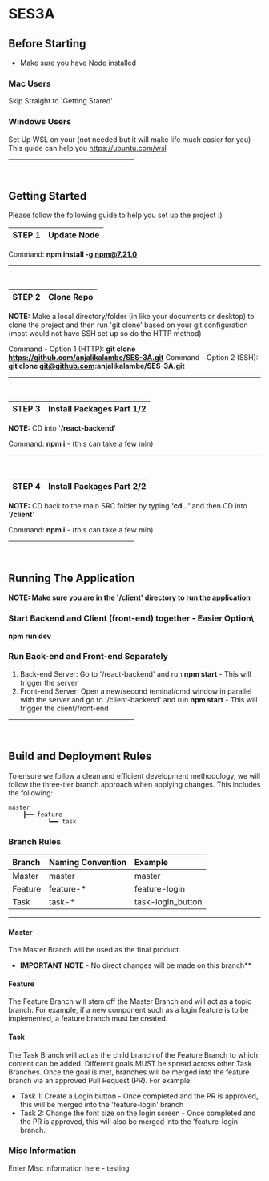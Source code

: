 # SES3A

## Before Starting
* Make sure you have Node installed 

### Mac Users
Skip Straight to 'Getting Stared'

### Windows Users
Set Up WSL on your (not needed but it will make life much easier for you) - This guide can help you https://ubuntu.com/wsl

<hr style="width:50%">
<br>

## Getting Started

Please follow the following guide to help you set up the project :) 


| STEP 1 |Update Node              |
|:-------|:------------------------|

Command: <b>npm install -g npm@7.21.0</b>

<hr>
<br>

| STEP 2 |Clone Repo               |
|:-------|:------------------------|

<b>NOTE:</b> Make a local directory/folder (in like your documents or desktop) to clone the project and then run 'git clone' based on your git configuration (most would not have SSH set up so do the HTTP method)  

Command - Option 1 (HTTP): <b>git clone https://github.com/anjalikalambe/SES-3A.git</b>
Command - Option 2 (SSH):  <b>git clone git@github.com:anjalikalambe/SES-3A.git</b> 

<hr>
<br>

| STEP 3 |Install Packages Part 1/2|
|:-------|:------------------------|                    

<b>NOTE:</b> CD into '<b>/react-backend</b>' 

Command: <b>npm i</b> - (this can take a few min) 

<hr>
<br>

| STEP 4 |Install Packages Part 2/2|
|:-------|:------------------------|  

<b>NOTE:</b>
CD back to the main SRC folder by typing <b> 'cd ..' </b> and then CD into '<b>/client</b>'

Command: <b>npm i</b> - (this can take a few min)                    


<hr style="width:50%">
<br>

## Running The Application
<b>NOTE: Make sure you are in the '/client' directory to run the application</b>

### Start Backend and Client (front-end) together - Easier Option\
<b>npm run dev</b>

### Run Back-end and Front-end Separately
1) Back-end Server: Go to '/react-backend' and run <b>npm start</b> - This will trigger the server
2) Front-end Server: Open a new/second teminal/cmd window in parallel with the server and go to '/client-backend' and run <b>npm start</b> - This will trigger the client/front-end

<hr style="width:50%">
<br>

## Build and Deployment Rules
To ensure we follow a clean and efficient development methodology, we will follow the three-tier branch approach when applying changes. This includes the following:

```
master
    ┣━━ feature
           ┗━━ task
```

### Branch Rules

| Branch  | Naming Convention| Example           |
|:--------|:-----------------|:------------------|
| Master  | master           | master            |
| Feature | feature-*        | feature-login     |    
| Task    | task-*           | task-login_button |

***

#### Master

The Master Branch will be used as the final product.
* <b>IMPORTANT NOTE</b> - No direct changes will be made on this branch**

#### Feature

The Feature Branch will stem off the Master Branch and will act as a topic branch. For example, if a new component such as a login feature is to be implemented, a feature branch must be created.

#### Task

The Task Branch will act as the child branch of the Feature Branch to which content can be added. Different goals MUST be spread across other Task Branches. Once the goal is met, branches will be merged into the feature branch via an approved Pull Request (PR). For example:
* Task 1: Create a Login button - Once completed and the PR is approved, this will be merged into the 'feature-login' branch
* Task 2: Change the font size on the login screen - Once completed and the PR is approved, this will also be merged into the 'feature-login' branch. 

### Misc Information

Enter Misc information here - testing